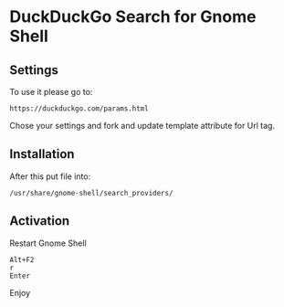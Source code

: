 # DuckDuckGo Search for Gnome Shell #

## Settings ##

To use it please go to:

    https://duckduckgo.com/params.html

Chose your settings and fork and update template attribute for Url tag.

## Installation ##

After this put file into:

    /usr/share/gnome-shell/search_providers/

## Activation ##

Restart Gnome Shell

    Alt+F2
    r
    Enter

Enjoy
